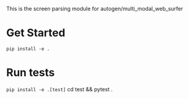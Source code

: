 This is the screen parsing module for autogen/multi_modal_web_surfer

# Get Started
```pip install -e .```

# Run tests
```pip install -e .[test]```
cd test && pytest .
